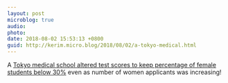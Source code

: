 ```yaml
---
layout: post
microblog: true
audio: 
photo: 
date: 2018-08-02 15:53:13 +0800
guid: http://kerim.micro.blog/2018/08/02/a-tokyo-medical.html
---
```

A [Tokyo medical school altered test scores to keep percentage of female students below 30%](http://www.asiaone.com/world/tokyo-medical-school-altered-test-scores-keep-women-out) even as number of women applicants was increasing!
